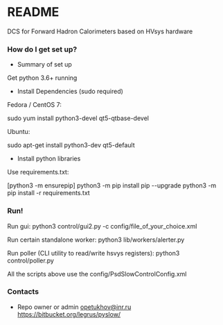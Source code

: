 # README #

DCS for Forward Hadron Calorimeters based on HVsys hardware

### How do I get set up? ###

* Summary of set up

Get python 3.6+ running 

* Install Dependencies (sudo required)

Fedora / CentOS 7:

sudo yum install python3-devel qt5-qtbase-devel


Ubuntu:

sudo apt-get install python3-dev qt5-default


* Install python libraries

Use requirements.txt:

[python3 -m ensurepip]
python3 -m pip install pip --upgrade
python3 -m pip install -r requirements.txt


### Run! ###

Run gui: 
python3 control/gui2.py -c config/file_of_your_choice.xml


Run certain standalone worker: 
python3 lib/workers/alerter.py

Run poller (CLI utility to read/write hsvys registers):
python3 control/poller.py

All the scripts above use the config/PsdSlowControlConfig.xml 

### Contacts ###

* Repo owner or admin
opetukhov@inr.ru
https://bitbucket.org/legrus/pyslow/


